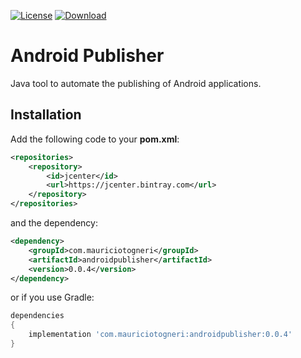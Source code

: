 [![License](https://img.shields.io/badge/license-MIT-green.svg)](https://github.com/mauriciotogneri/android-publisher/blob/master/LICENSE.md)
[![Download](https://api.bintray.com/packages/mauriciotogneri/maven/androidpublisher/images/download.svg)](https://bintray.com/mauriciotogneri/maven/androidpublisher/_latestVersion)

# Android Publisher
Java tool to automate the publishing of Android applications.

## Installation

Add the following code to your **pom.xml**:

```xml
<repositories>
    <repository>
        <id>jcenter</id>
        <url>https://jcenter.bintray.com</url>
    </repository>
</repositories>
```

and the dependency:

```xml
<dependency>
    <groupId>com.mauriciotogneri</groupId>
    <artifactId>androidpublisher</artifactId>
    <version>0.0.4</version>
</dependency>
```

or if you use Gradle:

```groovy
dependencies
{
    implementation 'com.mauriciotogneri:androidpublisher:0.0.4'
}
```